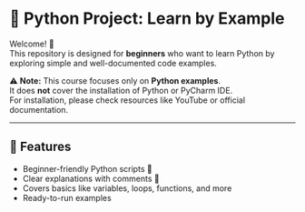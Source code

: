 # 🐍 Python Project: Learn by Example

Welcome! 🚀  
This repository is designed for **beginners** who want to learn Python by exploring simple and well-documented code examples.  

⚠️ **Note:** This course focuses only on **Python examples**.  
It does **not** cover the installation of Python or PyCharm IDE.  
For installation, please check resources like YouTube or official documentation. 

---

## 📌 Features
- Beginner-friendly Python scripts 📝  
- Clear explanations with comments 🔰  
- Covers basics like variables, loops, functions, and more  
- Ready-to-run examples
